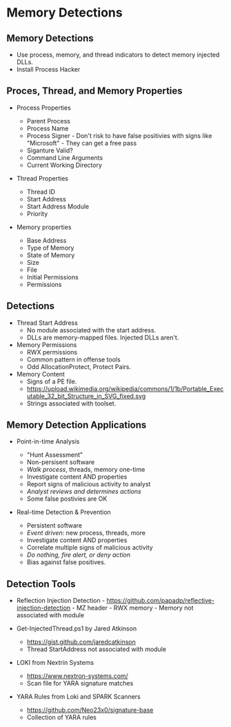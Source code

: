 # Memory Detections

##  Memory Detections
  - Use process, memory, and thread indicators to detect memory injected DLLs.  
  - Install Process Hacker

 ## Proces, Thread, and Memory Properties
  - Process Properties
    - Parent Process
    - Process Name
    - Process Signer
          - Don't risk to have false positivies with signs like "Microsoft"
          - They can get a free pass
    - Siganture Valid?
    - Command Line Arguments
    - Current Working Directory
    
  - Thread Properties
    - Thread ID
    - Start Address
    - Start Address Module
    - Priority
    
  - Memory properties
    - Base Address
    - Type of Memory
    - State of Memory
    - Size
    - File
    - Initial Permissions
    - Permissions

## Detections
   - Thread Start Address
       - No module associated with the start address.
       - DLLs are memory-mapped files. Injected DLLs aren't.
   - Memory Permissions
       - RWX permissions
       - Common pattern in offense tools
       - Odd AllocationProtect, Protect Pairs.
   - Memory Content
       - Signs of a PE file.
       - https://upload.wikimedia.org/wikipedia/commons/1/1b/Portable_Executable_32_bit_Structure_in_SVG_fixed.svg 
       - Strings associated with toolset.
    
## Memory Detection Applications
- Point-in-time Analysis
  - "Hunt Assessment"
  - Non-persisent software
  - *Walk process*, threads, memory one-time
  - Investigate content AND properties
  - Report signs of malicious activity to analyst
  - *Analyst reviews and determines actions*
  - Some false postivies are OK
        
- Real-time Detection & Prevention
  - Persistent software
  - *Event driven*: new process, threads, more
  - Investigate content AND properties
  - Correlate multiple signs of malicious activity
  - *Do nothing, fire alert, or deny action*
  - Bias against false positives.

## Detection Tools
  - Reflection Injection Detection
        - https://github.com/papadp/reflective-injection-detection
        - MZ header
        - RWX memory
        - Memory not associated with module

   - Get-InjectedThread.ps1 by Jared Atkinson
        - https://gist.github.com/jaredcatkinson
        - Thread StartAddress not associated with module
 
   - LOKI from Nextrin Systems
        - https://www.nextron-systems.com/
        - Scan file for YARA signature matches
        
   - YARA Rules from Loki and SPARK Scanners
        - https://github.com/Neo23x0/signature-base
        - Collection of YARA rules
 

